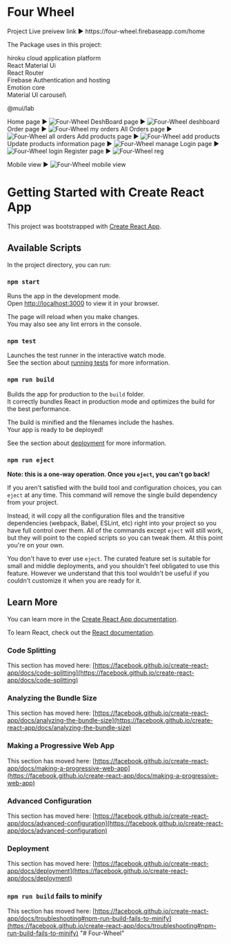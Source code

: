 <h1>Four Wheel </h1>
Project Live preivew link ► https://four-wheel.firebaseapp.com/home

The Package uses in this project:

hiroku cloud application platform\
React Material Ui\
React Router\
Firebase Authentication and hosting\
Emotion core\
Material UI carousel\

@mui/lab

Home page ►
![Four-Wheel](https://user-images.githubusercontent.com/58640846/175876731-e30089b2-00af-4ebb-9746-d8fa6e9633f2.png)
DeshBoard page ►
![Four-Wheel deshboard](https://user-images.githubusercontent.com/58640846/175876871-50af4b1f-85be-4f35-a0d4-7c8628725956.png)
Order page ►
![Four-Wheel my orders](https://user-images.githubusercontent.com/58640846/175876963-f345a122-7bf4-4dd3-8673-553ebad927ce.png)
All Orders page ►
![Four-Wheel all orders](https://user-images.githubusercontent.com/58640846/175877020-f55dfea5-f574-4df6-9535-a639ca45bf2f.png)
Add products page ►
![Four-Wheel add products](https://user-images.githubusercontent.com/58640846/175877086-ab60257c-cfe0-4eeb-afa3-34ab2d40ffcc.png)
Update products information page ►
![Four-Wheel manage ](https://user-images.githubusercontent.com/58640846/175877227-e026f8b8-be14-4275-9a21-2cf293ebdf28.png)
Login page ►
![Four-Wheel login](https://user-images.githubusercontent.com/58640846/175877446-cd049fe8-20a7-49e5-98fb-67193e466045.png)
Register page ►
![Four-Wheel reg](https://user-images.githubusercontent.com/58640846/175877505-cd191f10-3c90-4090-aa51-bb423bb8f924.png)

Mobile view ►
![Four-Wheel mobile view](https://user-images.githubusercontent.com/58640846/175877609-5c9bb983-8744-4a2f-9cb0-2959ae860898.png)

# Getting Started with Create React App

This project was bootstrapped with [Create React App](https://github.com/facebook/create-react-app).

## Available Scripts

In the project directory, you can run:

### `npm start`

Runs the app in the development mode.\
Open [http://localhost:3000](http://localhost:3000) to view it in your browser.

The page will reload when you make changes.\
You may also see any lint errors in the console.

### `npm test`

Launches the test runner in the interactive watch mode.\
See the section about [running tests](https://facebook.github.io/create-react-app/docs/running-tests) for more information.

### `npm run build`

Builds the app for production to the `build` folder.\
It correctly bundles React in production mode and optimizes the build for the best performance.

The build is minified and the filenames include the hashes.\
Your app is ready to be deployed!

See the section about [deployment](https://facebook.github.io/create-react-app/docs/deployment) for more information.

### `npm run eject`

**Note: this is a one-way operation. Once you `eject`, you can't go back!**

If you aren't satisfied with the build tool and configuration choices, you can `eject` at any time. This command will remove the single build dependency from your project.

Instead, it will copy all the configuration files and the transitive dependencies (webpack, Babel, ESLint, etc) right into your project so you have full control over them. All of the commands except `eject` will still work, but they will point to the copied scripts so you can tweak them. At this point you're on your own.

You don't have to ever use `eject`. The curated feature set is suitable for small and middle deployments, and you shouldn't feel obligated to use this feature. However we understand that this tool wouldn't be useful if you couldn't customize it when you are ready for it.

## Learn More

You can learn more in the [Create React App documentation](https://facebook.github.io/create-react-app/docs/getting-started).

To learn React, check out the [React documentation](https://reactjs.org/).

### Code Splitting

This section has moved here: [https://facebook.github.io/create-react-app/docs/code-splitting](https://facebook.github.io/create-react-app/docs/code-splitting)

### Analyzing the Bundle Size

This section has moved here: [https://facebook.github.io/create-react-app/docs/analyzing-the-bundle-size](https://facebook.github.io/create-react-app/docs/analyzing-the-bundle-size)

### Making a Progressive Web App

This section has moved here: [https://facebook.github.io/create-react-app/docs/making-a-progressive-web-app](https://facebook.github.io/create-react-app/docs/making-a-progressive-web-app)

### Advanced Configuration

This section has moved here: [https://facebook.github.io/create-react-app/docs/advanced-configuration](https://facebook.github.io/create-react-app/docs/advanced-configuration)

### Deployment

This section has moved here: [https://facebook.github.io/create-react-app/docs/deployment](https://facebook.github.io/create-react-app/docs/deployment)

### `npm run build` fails to minify

This section has moved here: [https://facebook.github.io/create-react-app/docs/troubleshooting#npm-run-build-fails-to-minify](https://facebook.github.io/create-react-app/docs/troubleshooting#npm-run-build-fails-to-minify)
"# Four-Wheel" 
